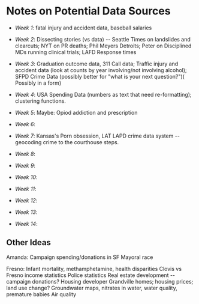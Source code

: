 # Notes on Potential Data Sources

+  *Week 1*: fatal injury and accident data, baseball salaries

+  *Week 2*: Dissecting stories (vs data) -- Seattle Times on landslides and clearcuts; NYT on PR deaths; Phil Meyers Detroits; Peter on Disciplined MDs running clinical trials; LAFD Response times

+  *Week 3*: Graduation outcome data, 311 Call data; Traffic injury and accident data (look at counts by year involving/not involving alcohol); SFPD Crime Data (possibly better for "what is your next question?")( Possibly in a form)

+  *Week 4*: USA Spending Data (numbers as text that need re-formatting); clustering functions.

+  *Week 5*: Maybe: Opiod addiction and prescription

+  *Week 6*:

+  *Week 7*: Kansas's Porn obsession, LAT LAPD crime data system -- geocoding crime to the courthouse steps.

+  *Week 8*:
+  *Week 9*:
+  *Week 10*:
+  *Week 11*:
+  *Week 12*:
+  *Week 13*:
+  *Week 14*:


## Other Ideas

Amanda: Campaign spending/donations in SF Mayoral race


Fresno:
Infant mortality, methamphetamine, health disparities
Clovis vs Fresno income statistics
Police statistics
Real estate development -- campaign donations? Housing developer Grandville homes; housing prices; land use change?
Groundwater maps, nitrates in water, water quality, premature babies
Air quality
